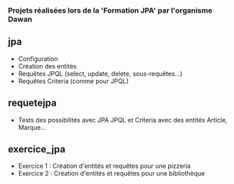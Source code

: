 ### Projets réalisées lors de la 'Formation JPA' par l'organisme Dawan

## jpa

- Configuration
- Création des entités
- Requêtes JPQL (select, update, delete, sous-requêtes...)
- Requêtes Criteria (comme pour JPQL)


## requetejpa

- Tests des possibilités avec JPA JPQL et Criteria avec des entités Article, Marque...

## exercice_jpa

- Exercice 1 : Création d'entités et requêtes pour une pizzeria
- Exercice 2 : Création d'entités et requêtes pour une bibliothèque
